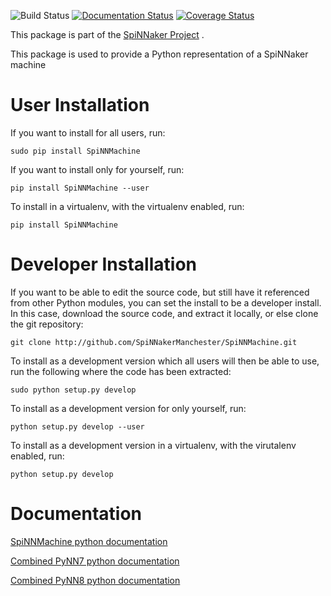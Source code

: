 ![Build Status](https://github.com/SpiNNakerManchester/SpiNNMachine/workflows/Python%20Actions/badge.svg)
[![Documentation Status](https://readthedocs.org/projects/spinnmachine/badge/?version=latest)](https://spinnmachine.readthedocs.io/en/latest/?badge=latest)
[![Coverage Status](https://coveralls.io/repos/github/SpiNNakerManchester/SpiNNMachine/badge.svg?branch=master)](https://coveralls.io/github/SpiNNakerManchester/SpiNNMachine?branch=master)

This package is part of the [SpiNNaker Project](http://apt.cs.manchester.ac.uk/projects/SpiNNaker/) .

This package is used to provide a Python representation of a SpiNNaker machine

User Installation
=================
If you want to install for all users, run:

    sudo pip install SpiNNMachine

If you want to install only for yourself, run:

    pip install SpiNNMachine --user

To install in a virtualenv, with the virtualenv enabled, run:

    pip install SpiNNMachine

Developer Installation
======================
If you want to be able to edit the source code, but still have it referenced
from other Python modules, you can set the install to be a developer install.
In this case, download the source code, and extract it locally, or else clone
the git repository:

    git clone http://github.com/SpiNNakerManchester/SpiNNMachine.git

To install as a development version which all users will then be able to use,
run the following where the code has been extracted:

    sudo python setup.py develop

To install as a development version for only yourself, run:

    python setup.py develop --user

To install as a development version in a virtualenv, with the virutalenv
enabled, run:

    python setup.py develop

Documentation
=============
[SpiNNMachine python documentation](http://spinnmachine.readthedocs.io)

[Combined PyNN7 python documentation](http://spinnaker7manchester.readthedocs.io)

[Combined PyNN8 python documentation](http://spinnaker8manchester.readthedocs.io)
